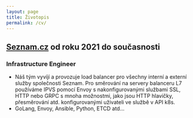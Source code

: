 ```yaml
---
layout: page
title: Životopis
permalink: /cv/
---
```


## [Seznam.cz](https://o.seznam.cz/) od roku 2021 do současnosti
### Infrastructure Engineer
- Náš tým vyvíjí a provozuje load balancer pro všechny interní a externí služby společnosti Seznam. Pro směrování na servery balanceru L7 používáme IPVS pomocí Envoy s nakonfigurovanými službami SSL, HTTP nebo GRPC s mnoha možnostmi, jako jsou HTTP hlavičky, přesměrování atd. konfigurovanými uživateli ve službě v API k8s.
- GoLang, Envoy, Ansible, Python, ETCD atd...


